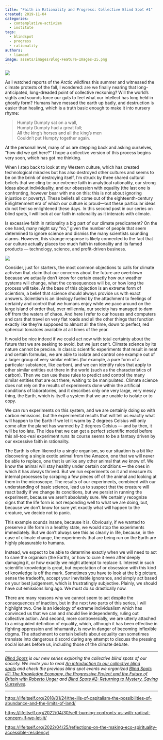 ```yaml
---
title: "Faith in Rationality and Progress: Collective Blind Spot #1"
created: 2019-11-04
categories: 
  - contemplative-activism
  - institute
tags: 
  - blindspot
  - progress
  - rationality
authors: 
  - liamaet
image: assets/images/Blog-Feature-Images-25.png
---
```


![](assets/images/Blog-Feature-Images-25-1024x576.png)

As I watched reports of the Arctic wildfires this summer and witnessed the climate protests of the fall, I wondered: are we finally nearing that long-anticipated, long-dreaded point of collective reckoning? Will the world’s sights and sounds force our guts to feel what our intellect has long held in ghostly form? Humans have messed the earth up badly, and destruction is easier than healing, which is a truth basic enough to make it into nursery rhyme:

> Humpty Dumpty sat on a wall,  
> Humpty Dumpty had a great fall;  
> All the king’s horses and all the king’s men  
> Couldn’t put Humpty together again.

At the personal level, many of us are stepping back and asking ourselves, “how did we get here?” I hope a collective version of this process begins very soon, which has got me thinking.

When I step back to look at my Western culture, which has created technological miracles but has also destroyed other cultures and seems to be on the brink of destroying itself, I’m struck by three shared cultural beliefs that we cling to: our extreme faith in analytical rationality, our strong ideas about individuality, and our obsession with equality (the last one is confronting, however bear with me on this: this is not about ignoring injustice or poverty). These beliefs all come out of the eighteenth-century Enlightenment era of which our culture is proud—but these particular ideas do not feel so enlightened these days. In this second post in our series on blind spots, I will look at our faith in rationality as it interacts with climate.

Is excessive faith in rationality a big part of our climate predicament? On the one hand, many might say “no,” given the number of people that seem determined to ignore science and dismiss the many scientists sounding alarms. However, this strange response is likely connected to the fact that our culture actually places too much faith in rationality and its famed products — technology, science, and profit-driven business.

![](https://artearthtech.files.wordpress.com/2020/03/img_4200.jpg?w=580)

Consider, just for starters, the most common objections to calls for climate activism that claim that our concerns about the future are overblown because we actually don’t know for certain exactly how our weather systems will change, what the consequences will be, or how long the process will take. At the base of this objection is an extreme form of scientism, a belief that science should always provide us with exact answers. Scientism is an ideology fueled by the attachment to feelings of certainty and control that we humans enjoy while we pace around on the large island of order that, over millennia, our society has managed to dam off from the waters of chaos. And here I refer to our houses and computers and cars that travel on very flat roads and all the other things that function exactly like they’re supposed to almost all the time, down to perfect, red spherical tomatoes available at all times of the year.

It would be nice indeed if we could act now with total certainty about the future that we are seeking to avoid, but we just can’t. Climate science by its nature cannot be precise. In classic scientific experiments that result in neat and certain formulas, we are able to isolate and control one example out of a larger group of very similar entities (for example, a pure form of a particular substance, like carbon), and we can identify rules that apply to other similar entities out there in the world (such as the characteristics of carbon). Then we can use these rules to predict and control the many similar entities that are out there, waiting to be manipulated. Climate science does not rely on the results of experiments done within the artificial conditions of laboratories, and it describes only one very large, very messy thing, the Earth, which is itself a system that we are unable to isolate or to copy.

We can run experiments on this system, and we are certainly doing so with carbon emissions, but the experimental results that will tell us exactly what will happen to the Earth if we let it warm by 2 degrees Celsius will only come after the planet has warmed by 2 degrees Celsius — and by then, it will be too late. The idea that we can get a perfect scientific model before this all-too-real experiment runs its course seems to be a fantasy driven by our excessive faith in rationality.

The Earth is often likened to a single organism, so our situation is a bit like discovering a single exotic animal from the Amazon, one that we will never be able to replace, one that is unlike any other animal that we know of. We know the animal will stay healthy under certain conditions — the ones in which it has always thrived. But we run experiments on it and measure its internal processes by scraping a few pieces off of the animal and looking at them in the microscope. The results of our experiments, combined with our understanding of basic science, lead us to suspect that the creature will react badly if we change its conditions, but we persist in running the experiment, because we aren’t absolutely sure. We certainly recognize signs that the life form is not responding well to what we are doing, but, because we don’t know for sure yet exactly what will happen to the creature, we decide not to panic.

This example sounds insane, because it is. Obviously, if we wanted to preserve a life form in a healthy state, we would stop the experiments immediately. But we don’t always see this as clearly in life, because, in the case of climate change, the experiments that are being run on the Earth are highly pleasurable to humans.

Instead, we expect to be able to determine exactly when we will need to act to save the organism (the Earth), or how to cure it even after deeply damaging it, or how exactly we might attempt to replace it. Interest in such scientific knowledge is great, but expectation of or obsession with this kind of knowledge is off the mark. Sometimes you have to look at the big picture, sense the tradeoffs, accept your inevitable ignorance, and simply act based on your best judgement, which is frustratingly subjective. Plainly, we should have cut emissions long ago. We must do so drastically now.

There are many reasons why we cannot seem to act despite the consequences of inaction, but in the next two parts of this series, I will highlight two. One is an ideology of extreme individualism which has convinced us that we can and should live independently, ruling out collective action. And second, more controversially, we are utterly attached to a misguided definition of equality, which, although it has been effective in fighting oppression and inhumanity, is now in danger of becoming inflexible dogma. The attachment to certain beliefs about equality can sometimes translate into dangerous discord during any attempt to discuss the pressing social issues before us, including those of the climate debate.

* * *

_[Blind Spots](https://artearthtech.com/institute/blind-spots/) is our new series exploring the collective blind spots of our society. We invite you to read [An introduction to our collective blind spots](https://artearthtech.com/2019/10/25/introduction-to-our-collective-blind-spots/) and check the previous blind spot events we organized [Blind Spots #1: The Knowledge Economy, the Progressive Project and the Future of Britain with Roberto Unger](https://artearthtech.com/2019/05/01/interview-roberto-unger/) and [Blind Spots #2: Returning to Mystery, Saving Ourselves](https://artearthtech.com/2019/04/17/blind-spots-2-returning-to-mystery/)_.

* * *

https://lifeitself.org/2018/01/24/the-ills-of-capitalism-the-possibilities-of-abundance-and-the-limits-of-land/

https://lifeitself.org/2022/04/30/self-burning-confronts-us-with-radical-concern-if-we-let-it/

https://lifeitself.org/2022/04/25/reflections-on-the-making-eco-spirituality-accessible-residency/
